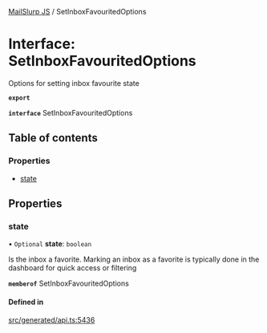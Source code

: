 [MailSlurp JS](../README.md) / SetInboxFavouritedOptions

# Interface: SetInboxFavouritedOptions

Options for setting inbox favourite state

**`export`**

**`interface`** SetInboxFavouritedOptions

## Table of contents

### Properties

- [state](SetInboxFavouritedOptions.md#state)

## Properties

### state

• `Optional` **state**: `boolean`

Is the inbox a favorite. Marking an inbox as a favorite is typically done in the dashboard for quick access or filtering

**`memberof`** SetInboxFavouritedOptions

#### Defined in

[src/generated/api.ts:5436](https://github.com/mailslurp/mailslurp-client/blob/1460b4d/src/generated/api.ts#L5436)
